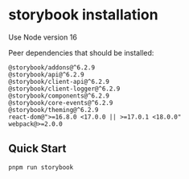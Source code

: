 # storybook installation

Use Node version 16

Peer dependencies that should be installed:

```
@storybook/addons@^6.2.9
@storybook/api@^6.2.9
@storybook/client-api@^6.2.9
@storybook/client-logger@^6.2.9
@storybook/components@^6.2.9
@storybook/core-events@^6.2.9
@storybook/theming@^6.2.9
react-dom@">=16.8.0 <17.0.0 || >=17.0.1 <18.0.0"
webpack@>=2.0.0
```

## Quick Start

`pnpm run storybook`
